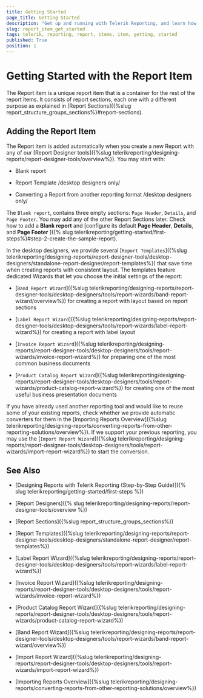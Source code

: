 ```yaml
---
title: Getting Started
page_title: Getting Started
description: "Get up and running with Telerik Reporting, and learn how to create and use the Report item in reports."
slug: report_item_get_started
tags: telerik, reporting, report, items, item, getting, started
published: True
position: 1
---
```


# Getting Started with the Report Item 

The Report item is a unique report item that is a container for the rest of the report items. It consists of report sections, each one with a different purpose as explained in [Report Sections]({%slug report_structure_groups_sections%}#report-sections).

## Adding the Report Item 

The Report item is added automatically when you create a new Report with any of our [Report Designer tools]({%slug telerikreporting/designing-reports/report-designer-tools/overview%}). You may start with:

* Blank report

* Report Template /desktop designers only/

* Converting a Report from another reporting format /desktop designers only/

The `Blank report`, contains three empty sections: `Page Header`, `Details`, and `Page Footer`. You may add any of the other Report Sections later. Check how to add a **Blank report** and [configure its default **Page Header**, **Details**, and **Page Footer** ]({% slug telerikreporting/getting-started/first-steps%}#step-2-create-the-sample-report). 

In the desktop designers, we provide several [`Report Templates`]({%slug telerikreporting/designing-reports/report-designer-tools/desktop-designers/standalone-report-designer/report-templates%}) that save time when creating reports with consistent layout. The templates feature dedicated Wizards that let you choose the initial settings of the report: 

* [`Band Report Wizard`]({%slug telerikreporting/designing-reports/report-designer-tools/desktop-designers/tools/report-wizards/band-report-wizard/overview%}) for creating a report with layout based on report sections

* [`Label Report Wizard`]({%slug telerikreporting/designing-reports/report-designer-tools/desktop-designers/tools/report-wizards/label-report-wizard%}) for creating a report with label layout

* [`Invoice Report Wizard`]({%slug telerikreporting/designing-reports/report-designer-tools/desktop-designers/tools/report-wizards/invoice-report-wizard%}) for preparing one of the most common business documents

* [`Product Catalog Report Wizard`]({%slug telerikreporting/designing-reports/report-designer-tools/desktop-designers/tools/report-wizards/product-catalog-report-wizard%}) for creating one of the most useful business presentation documents

If you have already used another reporting tool and would like to reuse some of your existing reports, check whether we provide automatic converters for them in the [Importing Reports Overview]({%slug telerikreporting/designing-reports/converting-reports-from-other-reporting-solutions/overview%}). If we support your previous reporting, you may use the [`Import Report Wizard`]({%slug telerikreporting/designing-reports/report-designer-tools/desktop-designers/tools/report-wizards/import-report-wizard%}) to start the conversion.


## See Also

* [Designing Reports with Telerik Reporting (Step-by-Step Guide)]({% slug telerikreporting/getting-started/first-steps %})

* [Report Designers]({% slug telerikreporting/designing-reports/report-designer-tools/overview %})

* [Report Sections]({%slug report_structure_groups_sections%})

* [Report Templates]({%slug telerikreporting/designing-reports/report-designer-tools/desktop-designers/standalone-report-designer/report-templates%})

* [Label Report Wizard]({%slug telerikreporting/designing-reports/report-designer-tools/desktop-designers/tools/report-wizards/label-report-wizard%})

* [Invoice Report Wizard]({%slug telerikreporting/designing-reports/report-designer-tools/desktop-designers/tools/report-wizards/invoice-report-wizard%})

* [Product Catalog Report Wizard]({%slug telerikreporting/designing-reports/report-designer-tools/desktop-designers/tools/report-wizards/product-catalog-report-wizard%})

* [Band Report Wizard]({%slug telerikreporting/designing-reports/report-designer-tools/desktop-designers/tools/report-wizards/band-report-wizard/overview%})

* [Import Report Wizard]({%slug telerikreporting/designing-reports/report-designer-tools/desktop-designers/tools/report-wizards/import-report-wizard%})

* [Importing Reports Overview]({%slug telerikreporting/designing-reports/converting-reports-from-other-reporting-solutions/overview%})

